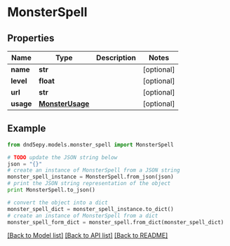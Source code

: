 # MonsterSpell


## Properties
Name | Type | Description | Notes
------------ | ------------- | ------------- | -------------
**name** | **str** |  | [optional] 
**level** | **float** |  | [optional] 
**url** | **str** |  | [optional] 
**usage** | [**MonsterUsage**](MonsterUsage.md) |  | [optional] 

## Example

```python
from dnd5epy.models.monster_spell import MonsterSpell

# TODO update the JSON string below
json = "{}"
# create an instance of MonsterSpell from a JSON string
monster_spell_instance = MonsterSpell.from_json(json)
# print the JSON string representation of the object
print MonsterSpell.to_json()

# convert the object into a dict
monster_spell_dict = monster_spell_instance.to_dict()
# create an instance of MonsterSpell from a dict
monster_spell_form_dict = monster_spell.from_dict(monster_spell_dict)
```
[[Back to Model list]](../README.md#documentation-for-models) [[Back to API list]](../README.md#documentation-for-api-endpoints) [[Back to README]](../README.md)


